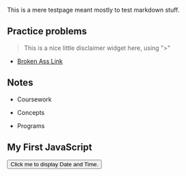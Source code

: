 This is a mere testpage meant mostly to test markdown stuff. 

## Practice problems

> This is a nice little disclaimer widget here, using ">"

* [Broken Ass Link](review/mt1.html)


## Notes

* Coursework

* Concepts

* Programs


<div id="text"></div>
 
<h2>My First JavaScript</h2>

<button type="button"
onclick="document.getElementById('demo').innerHTML = Date()">
Click me to display Date and Time.</button>

<p id="demo"></p>



